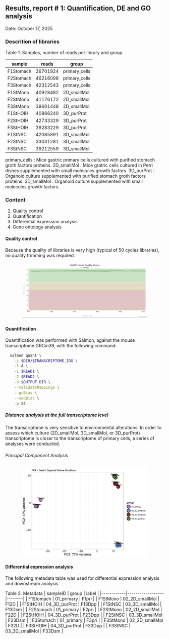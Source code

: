 ## Results, report # 1: Quantification, DE and GO analysis

Date: October 17, 2025
### Descrition of libraries
Table 1. Samples, number of reads per library and group.

| sample    | reads    | group         |
|-----------|----------|---------------|
| F1Stomach | 36701924 | primary_cells |
| F2Stomach | 46216098 | primary_cells |
| F3Stomach | 42312543 | primary_cells |
| F1StMono  | 40928482 | 2D_smallMol   |
| F2StMono  | 41176172 | 2D_smallMol   |
| F3StMono  | 39601448 | 2D_smallMol   |
| F1StHOIH  | 40866240 | 3D_purProt    |
| F2StHOIH  | 42733329 | 3D_purProt    |
| F3StHOIH  | 39283229 | 3D_purProt    |
| F1StNSC   | 42085891 | 3D_smallMol   |
| F2StNSC   | 33031281 | 3D_smallMol   |
| F3StNSC   | 39212559 | 3D_smallMol   |

primary_cells : Mice gastric primary cells cultured with purified stomach groth factors proteins.
2D_smallMol   : Mice gratric cells cultured in Petri dishes supplemented with small molecules growth factors.
3D_purProt    : Organoid culture supplemented with purified stomach groth factors proteins.
3D_smallMol   : Organoid culture supplemented with small molecules growth factors.

### Content
  1. Quality control
  2. Quantification
  3. Differential expression analysis
  4. Gene ontology analysis

#### Quality control
Because the quality of libraries is very high (typical of 50 cycles libraries), no quality trimming was required.

<div align="center">
  <img src="results/images/qualityScores_linePlot.png" width="400" alt="Quality Scores Line Plot">
</div>

#### Quantification
Quantification was performed with Salmon, against the mouse transcriptome GRCm39, with the following command:
```bash
  salmon quant \
    -i $DIR/$TRANSCRIPTOME_IDX \
    -l A \
    -1 $READ1 \
    -2 $READ2 \
    -o $OUTPUT_DIR \
    --validateMappings \
    --gcBias \
    --seqBias \
    -p 24
```

##### Distance analysis at the full transcriptome level

The transcriptome is very sensitive to environmental alterations. In order to assess which culture (2D_smallMol, 3D_smallMol, or 3D_purProt) transcriptome is closer to the transcriptome of primary cells, a series of analyses were conducted.

###### Principal Component Analysis

<div align="center">
  <img src="results/images/PCA_by_group.png" width="400" alt="PCA Plot">
</div>




#### Differential expression analysis
The following metadata table was used for differential expression analysis and downstream analysis.

Table 2. Metadata
| sampleID   | group            | label  |
|------------|------------------|--------|
| F1Stomach  | 01_primary       | F1pri  |
| F1StMono   | 02_2D_smallMol   | F12D   |
| F1StHOIH   | 04_3D_purProt    | F13Dpp |
| F1StNSC    | 03_3D_smallMol   | F13Dsm |
| F2Stomach  | 01_primary       | F2pri  |
| F2StMono   | 02_2D_smallMol   | F22D   |
| F2StHOIH   | 04_3D_purProt    | F23Dpp |
| F2StNSC    | 03_3D_smallMol   | F23Dsm |
| F3Stomach  | 01_primary       | F3pri  |
| F3StMono   | 02_2D_smallMol   | F32D   |
| F3StHOIH   | 04_3D_purProt    | F33Dpp |
| F3StNSC    | 03_3D_smallMol   | F33Dsm |

